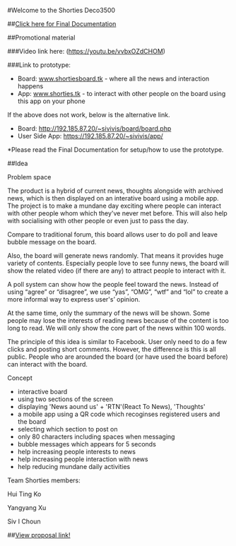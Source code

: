 #Welcome to the Shorties Deco3500

##[Click here for Final Documentation](https://github.com/deco3500/shorties/blob/master/Readme_Final_Doc.pdf)

##Promotional material

###Video link here: (https://youtu.be/vvbxOZdCHOM)

###Link to prototype:
- Board: www.shortiesboard.tk - where all the news and interaction happens
- App: www.shorties.tk - to interact with other people on the board using this app on your phone

If the above does not work, below is the alternative link.
- Board: http://192.185.87.20/~sivivis/board/board.php
- User Side App: https://192.185.87.20/~sivivis/app/

*Please read the Final Documentation for setup/how to use the prototype.

##Idea

Problem space

The product is a hybrid of current news, thoughts alongside with archived news, which is then displayed on an interative board using a mobile app. The project is to make a mundane day exciting where people can interact with other people whom which they've never met before. This will also help with socialising with other people or even just to pass the day.

Compare to traditional forum, this board allows user to do poll and leave bubble message on the board.

Also, the board will generate news randomly. That means it provides huge variety of contents. Especially people love to see funny news, the board will show the related video (if there are any) to attract people to interact with it.

A poll system can show how the people feel toward the news. Instead of using “agree” or “disagree”, we use “yas”, “OMG”, “wtf” and “lol” to create a more informal way to express user's’ opinion. 

At the same time, only the summary of the news will be shown. Some people  may lose the interests of reading news because of the content is too long to read. We will only show the core part of the news within 100 words.

The principle of this idea is similar to Facebook. User only need to do a few clicks and posting short comments. However, the difference is this is all public. People who are arounded the board (or have used the board before) can interact with the board.

Concept

- interactive board
- using two sections of the screen
- displaying 'News aound us' + 'RTN'(React To News), 'Thoughts'
- a mobile app using a QR code which recoginses registered users and the board
- selecting which section to post on
- only 80 characters including spaces when messaging
- bubble messages which appears for 5 seconds
- help increasing people interests to news
- help increasing people interaction with news
- help reducing mundane daily activities 

Team Shorties members:

Hui Ting Ko

Yangyang Xu

Siv I Choun


##[View proposal link!](https://github.com/deco3500/shorties/blob/master/shorties_proposal.pdf)
